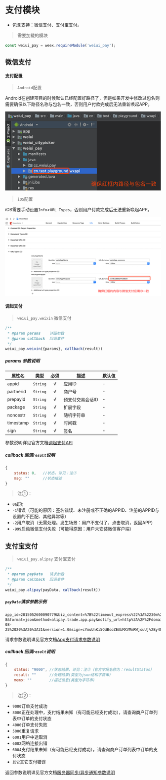 # 支付模块

- 包含支持：微信支付、支付宝支付。

> 需要加载的模块

```js
const weiui_pay = weex.requireModule('weiui_pay');
```

## 微信支付


#### 支付配置

> `Android`配置
    
Android在创建项目的时候默认已经配置好路径了，但是如果开发中修改过包名则需要确保以下路径名称与包名一致，否则用户付款完成后无法重新唤起APP。

![](media/wxpay_android.png)

> `iOS`配置

iOS需要手动设置`Info`>`URL Types`，否则用户付款完成后无法重新唤起APP。

![](media/wxpay_ios.png)

#### 调起支付

> `weiui_pay.weixin` 微信支付

```js
/**
 * @param params    详细参数
 * @param callback  回调事件
 */
weiui_pay.weixin({params}, callback(result))
``` 

##### params 参数说明

| 属性名 | 类型 | 必须 | 描述 | 默认值 |
| --- | --- | :-: | --- | --- |
| appid | `String` | √ | 应用ID | - |
| partnerid | `String` | √ | 商户号 | - |
| prepayid | `String` | √ | 预支付交易会话ID | - |
| package | `String` | √ | 扩展字段 | - |
| noncestr | `String` | √ | 随机字符串 | - |
| timestamp | `String` | √ | 时间戳 | - |
| sign | `String` | √ | 签名 | - |

参数说明详见官方文档[调起支付API](https://pay.weixin.qq.com/wiki/doc/api/app/app.php?chapter=9_12)

##### callback 回调`result`说明

```js
{
    status: 0,   //状态，详见：注①
    msg: ""      //状态描述
}
```


> 注①：

- `0`成功
- `-1`错误（可能的原因：签名错误、未注册或不正确的APPID、注册的APPID与设置的不匹配、其他异常等）
- `-2`用户取消（无需处理。发生场景：用户不支付了，点击取消，返回APP）
- `-999`启动微信支付失败（可能得原因：用户未安装微信客户端）


## 支付宝支付

> `weiui_pay.alipay` 支付宝支付

```js
/**
 * @param payData   请求参数   
 * @param callback  回调事件
 */
weiui_pay.alipay(payData, callback(result))
``` 

##### `payData`请求参数示例

```
app_id=2015052600090779&biz_content=%7B%22timeout_express%22%3A%2230m%22%2C%22product_code%22%3A%22QUICK_MSECURITY_PAY%22%2C%22total_amount%22%3A%220.01%22%2C%22subject%22%3A%221%22%2C%22body%22%3A%22%E6%88%91%E6%98%AF%E6%B5%8B%E8%AF%95%E6%95%B0%E6%8D%AE%22%2C%22out_trade_no%22%3A%22IQJZSRC1YMQB5HU%22%7D&charset=utf-8&format=json&method=alipay.trade.app.pay&notify_url=http%3A%2F%2Fdomain.merchant.com%2Fpayment_notify&sign_type=RSA2&timestamp=2016-08-25%2020%3A26%3A31&version=1.0&sign=cYmuUnKi5QdBsoZEAbMXVMmRWjsuUj%2By48A2DvWAVVBuYkiBj13CFDHu2vZQvmOfkjE0YqCUQE04kqm9Xg3tIX8tPeIGIFtsIyp%2FM45w1ZsDOiduBbduGfRo1XRsvAyVAv2hCrBLLrDI5Vi7uZZ77Lo5J0PpUUWwyQGt0M4cj8g%3D
```

请求参数说明详见官方文档[App支付请求参数说明](https://docs.open.alipay.com/204/105465/)

##### callback 回调`result`说明

```js
{
    status: "9000", //状态结果，详见：注②（官方字段名称为：resultStatus）
    result: ""      //处理结果(类型为json结构字符串)
    memo: ""        //描述信息(类型为字符串)
}
```

> 注②：

- `9000`订单支付成功
- `8000`正在处理中，支付结果未知（有可能已经支付成功），请查询商户订单列表中订单的支付状态
- `4000`订单支付失败
- `5000`重复请求
- `6001`用户中途取消
- `6002`网络连接出错
- `6004`支付结果未知（有可能已经支付成功），请查询商户订单列表中订单的支付状态
- `其它`其它支付错误

返回参数说明详见官方文档[服务器同步/异步通知参数说明](https://docs.open.alipay.com/204/105301/)
